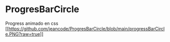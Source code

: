 # ProgresBarCircle
Progress animado en css
[[https://github.com/jeancode/ProgresBarCircle/blob/main/progressBarCircle.PNG?raw=true]]
